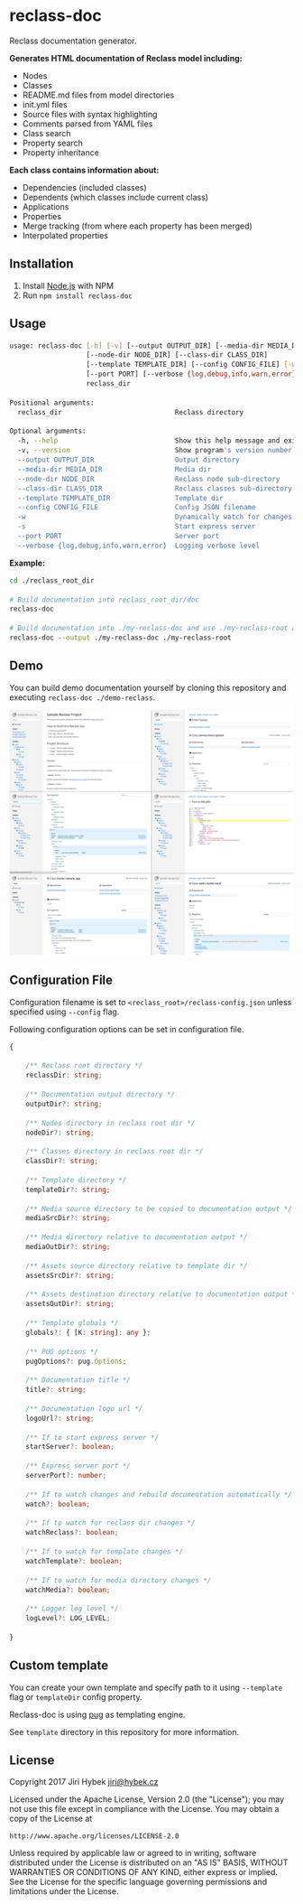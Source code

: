 # reclass-doc

Reclass documentation generator.

**Generates HTML documentation of Reclass model including:**

- Nodes
- Classes
- README.md files from model directories
- init.yml files
- Source files with syntax highlighting
- Comments parsed from YAML files
- Class search
- Property search
- Property inheritance

**Each class contains information about:**

- Dependencies (included classes)
- Dependents (which classes include current class)
- Applications
- Properties
- Merge tracking (from where each property has been merged)
- Interpolated properties

## Installation

1. Install [Node.js](https://nodejs.org/en/download/) with NPM
2. Run `npm install reclass-doc`

## Usage

```bash
usage: reclass-doc [-h] [-v] [--output OUTPUT_DIR] [--media-dir MEDIA_DIR]
                   [--node-dir NODE_DIR] [--class-dir CLASS_DIR]
                   [--template TEMPLATE_DIR] [--config CONFIG_FILE] [-w] [-s]
                   [--port PORT] [--verbose {log,debug,info,warn,error}]
                   reclass_dir

Positional arguments:
  reclass_dir                            Reclass directory

Optional arguments:
  -h, --help                             Show this help message and exit.
  -v, --version                          Show program's version number and exit.
  --output OUTPUT_DIR                    Output directory
  --media-dir MEDIA_DIR                  Media dir
  --node-dir NODE_DIR                    Reclass node sub-directory
  --class-dir CLASS_DIR                  Reclass classes sub-directory
  --template TEMPLATE_DIR                Template dir
  --config CONFIG_FILE                   Config JSON filename
  -w                                     Dynamically watch for changes and rebuild
  -s                                     Start express server
  --port PORT                            Server port
  --verbose {log,debug,info,warn,error}  Logging verbose level
```

**Example:**

```bash
cd ./reclass_root_dir

# Build documentation into reclass_root_dir/doc
reclass-doc

# Build documentation into ./my-reclass-doc and use ./my-reclass-root as Reclass root directory
reclass-doc --output ./my-reclass-doc ./my-reclass-root
```

## Demo

You can build demo documentation yourself by cloning this repository and executing `reclass-doc ./demo-reclass`.

![Screenshots](https://raw.githubusercontent.com/jirihybek/reclass-doc/master/screenshots.jpg "reclass-doc screenshots")

## Configuration File

Configuration filename is set to `<reclass_root>/reclass-config.json` unless specified using `--config` flag.

Following configuration options can be set in configuration file.

```typescript
{
	
	/** Reclass root directory */
	reclassDir: string;
	
	/** Documentation output directory */
	outputDir?: string;

	/** Nodes directory in reclass root dir */
	nodeDir?: string;

	/** Classes directory in reclass root dir */
	classDir?: string;

	/** Template directory */
	templateDir?: string;

	/** Media source directory to be copied to documentation output */
	mediaSrcDir?: string;

	/** Media directory relative to documentation output */
	mediaOutDir?: string;

	/** Assets source directory relative to template dir */
	assetsSrcDir?: string;

	/** Assets destination directory relative to documentation output */
	assetsOutDir?: string;

	/** Template globals */
	globals?: { [K: string]: any };
	
	/** PUG options */
	pugOptions?: pug.Options;
	
	/** Documentation title */
	title?: string;

	/** Documentation logo url */
	logoUrl?: string;

	/** If to start express server */
	startServer?: boolean;

	/** Express server port */
	serverPort?: number;

	/** If to watch changes and rebuild documentation automatically */
	watch?: boolean;

	/** If to watch for reclass dir changes */
	watchReclass?: boolean;

	/** If to watch for template changes */
	watchTemplate?: boolean;

	/** If to watch for media directory changes */
	watchMedia?: boolean;

	/** Logger log level */
	logLevel?: LOG_LEVEL;

}
```

## Custom template

You can create your own template and specify path to it using `--template` flag or `templateDir` config property.

Reclass-doc is using [pug](https://pugjs.org) as templating engine.

See `template` directory in this repository for more information.

## License

Copyright 2017 Jiri Hybek <jiri@hybek.cz>

Licensed under the Apache License, Version 2.0 (the "License");
you may not use this file except in compliance with the License.
You may obtain a copy of the License at

    http://www.apache.org/licenses/LICENSE-2.0

Unless required by applicable law or agreed to in writing, software
distributed under the License is distributed on an "AS IS" BASIS,
WITHOUT WARRANTIES OR CONDITIONS OF ANY KIND, either express or implied.
See the License for the specific language governing permissions and
limitations under the License.
